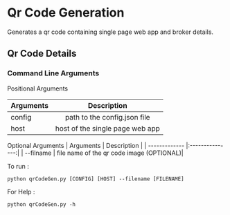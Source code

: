 # Qr Code Generation
Generates a qr code containing single page web app and broker details.

## Qr Code Details

### Command Line Arguments

Positional Arguments

| Arguments     | Description  |
| ------------- |:-------------:|
| config        | path to the config.json file |
| host          | host of the single page web app|

Optional Arguments
| Arguments     | Description |
| ------------- |:---------------:|
| --filname     | file name of the qr code image (OPTIONAL)|



To run : 

```python qrCodeGen.py [CONFIG] [HOST] --filename [FILENAME]```

For Help :

```python qrCodeGen.py -h```